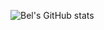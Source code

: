 ![Bel's GitHub stats](https://github-readme-stats.vercel.app/api?username=belbarros&show_icons=true&theme=dracula)